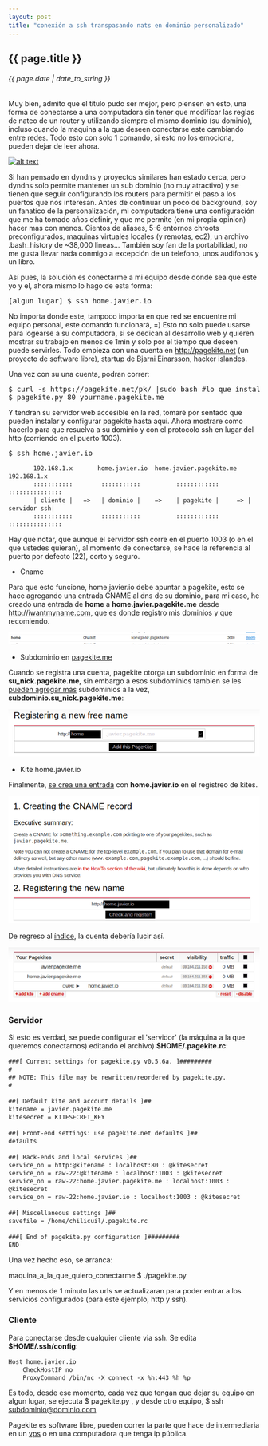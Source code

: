 ```yaml
---
layout: post
title: "conexión a ssh transpasando nats en dominio personalizado"
---
```


## {{ page.title }}
###### {{ page.date | date_to_string }}

Muy bien, admito que el título pudo ser mejor, pero piensen en esto, una forma de conectarse a una computadora sin tener que modificar las reglas de nateo de un router y utilizando siempre el mismo dominio (su dominio), incluso cuando la maquina a la que deseen conectarse este cambiando entre redes. Todo esto con solo 1 comando, si esto no los emociona, pueden dejar de leer ahora.

[![alt text](/assets/img/68.png)](/assets/img/68.png)

Si han pensado en dyndns y proyectos similares han estado cerca, pero dyndns solo permite mantener un sub dominio (no muy atractivo) y se tienen que seguir configurando los routers para permitir el paso a los puertos que nos interesan. Antes de continuar un poco de background, soy un fanatico de la personalización, mi computadora tiene una configuración que me ha tomado años definir, y que me permite (en mi propia opinion) hacer mas con menos. Cientos de aliases, 5-6 entornos chroots preconfigurados, maquinas virtuales locales (y remotas, ec2), un archivo .bash_history de ~38,000 lineas... También soy fan de la portabilidad, no me gusta llevar nada conmigo a excepción de un telefono, unos audifonos y un libro.

Así pues, la solución es conectarme a mi equipo desde donde sea que este yo y el, ahora mismo lo hago de esta forma:

<pre class="sh_sh">
[algun_lugar] $ ssh home.javier.io
</pre>

No importa donde este, tampoco importa en que red se encuentre mi equipo personal, este comando funcionará, =) Esto no solo puede usarse para logearse a su computadora, si se dedican al desarrollo web y quieren mostrar su trabajo en menos de 1min y solo por el tiempo que deseen puede servirles. Todo empieza con una cuenta en <http://pagekite.net> (un proyecto de software libre), startup de [Bjarni Einarsson](http://bre.klaki.net/), hacker islandes.

Una vez con su una cuenta, podran correr:

<pre class="sh_sh">
$ curl -s https://pagekite.net/pk/ |sudo bash #lo que instalara pagekite, 1 solo archivo
$ pagekite.py 80 yourname.pagekite.me
</pre>

Y tendran su servidor web accesible en la red, tomaré por sentado que pueden instalar y configurar pagekite hasta aquí. Ahora mostrare como hacerlo para que resuelva a su dominio y con el protocolo ssh en lugar del http (corriendo en el puerto 1003).

<pre class="sh_sh">
$ ssh home.javier.io
</pre>

           192.168.1.x       home.javier.io  home.javier.pagekite.me   192.168.1.x
           :::::::::::        :::::::::::          ::::::::::::        :::::::::::::::
           | cliente |   =>   | dominio |    =>    | pagekite |     => | servidor ssh|
           :::::::::::        :::::::::::          ::::::::::::        :::::::::::::::

Hay que notar, que aunque el servidor ssh corre en el puerto 1003 (o en el que ustedes quieran), al momento de conectarse, se hace la referencia al puerto por defecto (22), corto y seguro.

- Cname

Para que esto funcione, home.javier.io debe apuntar a pagekite, esto se hace agregando una entrada CNAME al dns de su dominio, para mi caso, he creado una entrada de **home** a **home.javier.pagekite.me** desde <http://iwantmyname.com>, que es donde registro mis dominios y que recomiendo.

[![alt text](/assets/img/69.png)](/assets/img/69.png)

- Subdominio en [pagekite.me](http://pagekite.net)

Cuando se registra una cuenta, pagekite otorga un subdominio en forma de **su_nick.pagekite.me**, sin embargo a esos subdominios tambien se les [pueden agregar más](https://pagekite.net/signup/?more=free) subdominios a la vez, **subdominio.su_nick.pagekite.me**: 

[![alt text](/assets/img/70.png)](/assets/img/70.png)

- Kite home.javier.io

Finalmente, [se crea una entrada](https://pagekite.net/signup/?more=cname#cnameForm) con **home.javier.io** en el registreo de kites.

[![alt text](/assets/img/71.png)](/assets/img/71.png)

De regreso al [índice](https://pagekite.net/home/), la cuenta debería lucir así.

[![alt text](/assets/img/72.png)](/assets/img/72.png)

### Servidor

Si esto es verdad, se puede configurar el 'servidor' (la máquina a la que queremos conectarnos) editando el archivo) **$HOME/.pagekite.rc**:

    ###[ Current settings for pagekite.py v0.5.6a. ]#########
    #
    ## NOTE: This file may be rewritten/reordered by pagekite.py.
    #
     
    ##[ Default kite and account details ]##
    kitename = javier.pagekite.me
    kitesecret = KITESECRET_KEY
     
    ##[ Front-end settings: use pagekite.net defaults ]##
    defaults
     
    ##[ Back-ends and local services ]##
    service_on = http:@kitename : localhost:80 : @kitesecret
    service_on = raw-22:@kitename : localhost:1003 : @kitesecret
    service_on = raw-22:home.javier.pagekite.me : localhost:1003 : @kitesecret
    service_on = raw-22:home.javier.io : localhost:1003 : @kitesecret
     
    ##[ Miscellaneous settings ]##
    savefile = /home/chilicuil/.pagekite.rc
     
    ###[ End of pagekite.py configuration ]#########
    END

Una vez hecho eso, se arranca:

maquina_a_la_que_quiero_conectarme $ ./pagekite.py

Y en menos de 1 minuto las urls se actualizaran para poder entrar a los servicios configurados (para este ejemplo, http y ssh).

### Cliente

Para conectarse desde cualquier cliente via ssh. Se edita **$HOME/.ssh/config**:

    Host home.javier.io
        CheckHostIP no
        ProxyCommand /bin/nc -X connect -x %h:443 %h %p

Es todo, desde ese momento, cada vez que tengan que dejar su equipo en algun lugar, se ejecuta $ pagekite.py , y desde otro equipo, $ ssh subdominio@dominio.com

Pagekite es software libre, pueden correr la parte que hace de intermediaria en un [vps](http://es.wikipedia.org/wiki/Servidor_virtual_privado) o en una computadora que tenga ip pública.
